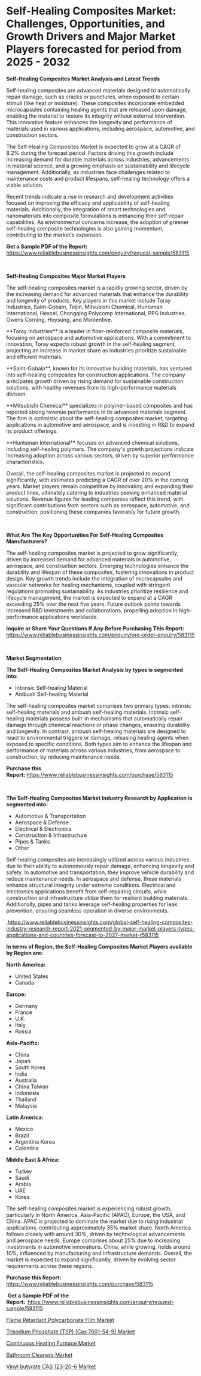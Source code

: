 <p><h1>Self-Healing Composites Market: Challenges, Opportunities, and Growth Drivers and Major Market Players forecasted for period from 2025 - 2032</h1></p><p><strong>Self-Healing Composites Market Analysis and Latest Trends</strong></p>
<p><p>Self-healing composites are advanced materials designed to automatically repair damage, such as cracks or punctures, when exposed to certain stimuli (like heat or moisture). These composites incorporate embedded microcapsules containing healing agents that are released upon damage, enabling the material to restore its integrity without external intervention. This innovative feature enhances the longevity and performance of materials used in various applications, including aerospace, automotive, and construction sectors.</p><p>The Self-Healing Composites Market is expected to grow at a CAGR of 8.2% during the forecast period. Factors driving this growth include increasing demand for durable materials across industries, advancements in material science, and a growing emphasis on sustainability and lifecycle management. Additionally, as industries face challenges related to maintenance costs and product lifespans, self-healing technology offers a viable solution.</p><p>Recent trends indicate a rise in research and development activities focused on improving the efficacy and applicability of self-healing materials. Additionally, the integration of smart technologies and nanomaterials into composite formulations is enhancing their self-repair capabilities. As environmental concerns increase, the adoption of greener self-healing composite technologies is also gaining momentum, contributing to the market's expansion.</p></p>
<p><strong>Get a Sample PDF of the Report:&nbsp;</strong> <a href="https://www.reliablebusinessinsights.com/enquiry/request-sample/583115?utm_campaign=113&utm_medium=2&utm_source=Github&utm_content=ia&utm_term=23032025&utm_id=self-healing-composites">https://www.reliablebusinessinsights.com/enquiry/request-sample/583115</a></p>
<p>&nbsp;</p>
<p><strong>Self-Healing Composites Major Market Players</strong></p>
<p><p>The self-healing composites market is a rapidly growing sector, driven by the increasing demand for advanced materials that enhance the durability and longevity of products. Key players in this market include Toray Industries, Saint-Gobain, Teijin, Mitsubishi Chemical, Huntsman International, Hexcel, Chongqing Polycomp International, PPG Industries, Owens Corning, Hoysung, and Momentive.</p><p>**Toray Industries** is a leader in fiber-reinforced composite materials, focusing on aerospace and automotive applications. With a commitment to innovation, Toray expects robust growth in the self-healing segment, projecting an increase in market share as industries prioritize sustainable and efficient materials.</p><p>**Saint-Gobain**, known for its innovative building materials, has ventured into self-healing composites for construction applications. The company anticipates growth driven by rising demand for sustainable construction solutions, with healthy revenues from its high-performance materials division.</p><p>**Mitsubishi Chemical** specializes in polymer-based composites and has reported strong revenue performance in its advanced materials segment. The firm is optimistic about the self-healing composites market, targeting applications in automotive and aerospace, and is investing in R&D to expand its product offerings.</p><p>**Huntsman International** focuses on advanced chemical solutions, including self-healing polymers. The company's growth projections indicate increasing adoption across various sectors, driven by superior performance characteristics.</p><p>Overall, the self-healing composites market is projected to expand significantly, with estimates predicting a CAGR of over 20% in the coming years. Market players remain competitive by innovating and expanding their product lines, ultimately catering to industries seeking enhanced material solutions. Revenue figures for leading companies reflect this trend, with significant contributions from sectors such as aerospace, automotive, and construction, positioning these companies favorably for future growth.</p></p>
<p>&nbsp;</p>
<p><strong>What Are The Key Opportunities For Self-Healing Composites Manufacturers?</strong></p>
<p><p>The self-healing composites market is projected to grow significantly, driven by increased demand for advanced materials in automotive, aerospace, and construction sectors. Emerging technologies enhance the durability and lifespan of these composites, fostering innovations in product design. Key growth trends include the integration of microcapsules and vascular networks for healing mechanisms, coupled with stringent regulations promoting sustainability. As industries prioritize resilience and lifecycle management, the market is expected to expand at a CAGR exceeding 25% over the next five years. Future outlook points towards increased R&D investments and collaborations, propelling adoption in high-performance applications worldwide.</p></p>
<p><strong>Inquire or Share Your Questions If Any Before Purchasing This Report:</strong> <a href="https://www.reliablebusinessinsights.com/enquiry/pre-order-enquiry/583115?utm_campaign=113&utm_medium=2&utm_source=Github&utm_content=ia&utm_term=23032025&utm_id=self-healing-composites">https://www.reliablebusinessinsights.com/enquiry/pre-order-enquiry/583115</a></p>
<p>&nbsp;</p>
<p><strong>Market Segmentation</strong></p>
<p><strong>The Self-Healing Composites Market Analysis by types is segmented into:</strong></p>
<p><ul><li>Intrinsic Self-healing Material</li><li>Ambush Self-healing Material</li></ul></p>
<p><p>The self-healing composites market comprises two primary types: intrinsic self-healing materials and ambush self-healing materials. Intrinsic self-healing materials possess built-in mechanisms that automatically repair damage through chemical reactions or phase changes, ensuring durability and longevity. In contrast, ambush self-healing materials are designed to react to environmental triggers or damage, releasing healing agents when exposed to specific conditions. Both types aim to enhance the lifespan and performance of materials across various industries, from aerospace to construction, by reducing maintenance needs.</p></p>
<p><strong>Purchase this Report:&nbsp;</strong><a href="https://www.reliablebusinessinsights.com/purchase/583115?utm_campaign=113&utm_medium=2&utm_source=Github&utm_content=ia&utm_term=23032025&utm_id=self-healing-composites">https://www.reliablebusinessinsights.com/purchase/583115</a></p>
<p>&nbsp;</p>
<p><strong>The Self-Healing Composites Market Industry Research by Application is segmented into:</strong></p>
<p><ul><li>Automotive & Transportation</li><li>Aerospace & Defense</li><li>Electrical & Electronics</li><li>Construction & Infrastructure</li><li>Pipes & Tanks</li><li>Other</li></ul></p>
<p><p>Self-healing composites are increasingly utilized across various industries due to their ability to autonomously repair damage, enhancing longevity and safety. In automotive and transportation, they improve vehicle durability and reduce maintenance needs. In aerospace and defense, these materials enhance structural integrity under extreme conditions. Electrical and electronics applications benefit from self-repairing circuits, while construction and infrastructure utilize them for resilient building materials. Additionally, pipes and tanks leverage self-healing properties for leak prevention, ensuring seamless operation in diverse environments.</p></p>
<p><a href="https://www.reliablebusinessinsights.com/global-self-healing-composites-industry-research-report-2021-segmented-by-major-market-players-types-applications-and-countries-forecast-to-2027-market-r583115?utm_campaign=113&utm_medium=2&utm_source=Github&utm_content=ia&utm_term=23032025&utm_id=self-healing-composites">&nbsp;https://www.reliablebusinessinsights.com/global-self-healing-composites-industry-research-report-2021-segmented-by-major-market-players-types-applications-and-countries-forecast-to-2027-market-r583115</a></p>
<p><strong>In terms of Region, the Self-Healing Composites Market Players available by Region are:</strong></p>
<p>
    <p> <strong> North America: </strong>
        <ul>
            <li>United States</li>
            <li>Canada</li>
        </ul>
        </p> 
    <p> <strong> Europe: </strong>
        <ul>
            <li>Germany</li>
            <li>France</li>
            <li>U.K.</li>
            <li>Italy</li>
            <li>Russia</li>
        </ul>
        </p> 
    <p> <strong> Asia-Pacific: </strong>
        <ul>
            <li>China</li>
            <li>Japan</li>
            <li>South Korea</li>
            <li>India</li>
            <li>Australia</li>
            <li>China Taiwan</li>
            <li>Indonesia</li>
            <li>Thailand</li>
            <li>Malaysia</li>
        </ul>
        </p> 
    <p> <strong> Latin America: </strong>
        <ul>
            <li>Mexico</li>
            <li>Brazil</li>
            <li>Argentina Korea</li>
            <li>Colombia</li>
        </ul>
        </p> 
    <p> <strong> Middle East & Africa: </strong>
        <ul>
            <li>Turkey</li>
            <li>Saudi</li>
            <li>Arabia</li>
            <li>UAE</li>
            <li>Korea</li>
        </ul>
    </p>
    </p>
<p><p>The self-healing composites market is experiencing robust growth, particularly in North America, Asia-Pacific (APAC), Europe, the USA, and China. APAC is projected to dominate the market due to rising industrial applications, contributing approximately 35% market share. North America follows closely with around 30%, driven by technological advancements and aerospace needs. Europe comprises about 25% due to increasing investments in automotive innovations. China, while growing, holds around 10%, influenced by manufacturing and infrastructure demands. Overall, the market is expected to expand significantly, driven by evolving sector requirements across these regions.</p></p>
<p><strong>Purchase this Report: </strong><a href="https://www.reliablebusinessinsights.com/purchase/583115?utm_campaign=113&utm_medium=2&utm_source=Github&utm_content=ia&utm_term=23032025&utm_id=self-healing-composites">https://www.reliablebusinessinsights.com/purchase/583115</a></p>
<p>&nbsp;<strong>Get a Sample PDF of the Report:&nbsp;&nbsp;</strong><a href="https://www.reliablebusinessinsights.com/enquiry/request-sample/583115?utm_campaign=113&utm_medium=2&utm_source=Github&utm_content=ia&utm_term=23032025&utm_id=self-healing-composites">https://www.reliablebusinessinsights.com/enquiry/request-sample/583115</a></p>
<p><strong></strong></p>
<p><p><a href="https://github.com/luhleickov/Market-Research-Report-List-1/blob/main/flame-retardant-polycarbonate-film-market.md?utm_campaign=113&utm_medium=2&utm_source=Github&utm_content=ia&utm_term=23032025&utm_id=self-healing-composites">Flame Retardant Polycarbonate Film Market</a></p><p><a href="https://github.com/jullselai/Market-Research-Report-List-1/blob/main/trisodium-phosphate-tsp-cas-7601-54-9-market.md?utm_campaign=113&utm_medium=2&utm_source=Github&utm_content=ia&utm_term=23032025&utm_id=self-healing-composites">Trisodium Phosphate (TSP) (Cas 7601-54-9) Market</a></p><p><a href="https://github.com/elceryaneik/Market-Research-Report-List-1/blob/main/continuous-heating-furnace-market.md?utm_campaign=113&utm_medium=2&utm_source=Github&utm_content=ia&utm_term=23032025&utm_id=self-healing-composites">Continuous Heating Furnace Market</a></p><p><a href="https://github.com/sukeldrage0g/Market-Research-Report-List-1/blob/main/bathroom-cleaners-market.md?utm_campaign=113&utm_medium=2&utm_source=Github&utm_content=ia&utm_term=23032025&utm_id=self-healing-composites">Bathroom Cleaners Market</a></p><p><a href="https://github.com/dusektwinec3/Market-Research-Report-List-1/blob/main/vinyl-butyrate-cas-123-20-6-market.md?utm_campaign=113&utm_medium=2&utm_source=Github&utm_content=ia&utm_term=23032025&utm_id=self-healing-composites">Vinyl butyrate CAS 123-20-6 Market</a></p></p>